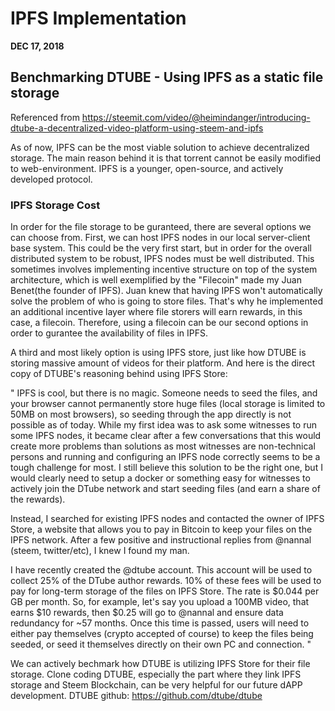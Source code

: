 # IPFS Implementation

**DEC 17, 2018**

<!-- MarkdownTOC depth=4 autolink=true bracket=round list_bullets="-*+" -->

## Benchmarking DTUBE - Using IPFS as a static file storage

Referenced from https://steemit.com/video/@heimindanger/introducing-dtube-a-decentralized-video-platform-using-steem-and-ipfs

As of now, IPFS can be the most viable solution to achieve decentralized storage. The main reason behind it is that torrent cannot be
easily modified to web-environment. IPFS is a younger, open-source, and actively developed protocol.

### IPFS Storage Cost

In order for the file storage to be guranteed, there are several options we can choose from. First, we can host IPFS nodes in our
local server-client base system. This could be the very first start, but in order for the overall distributed system to be robust, IPFS nodes
must be well distributed. This sometimes involves implementing incentive structure on top of the system architecture, which is well exemplified 
by the "Filecoin" made my Juan Benet(the founder of IPFS). Juan knew that having IPFS won't automatically solve the problem of who is going to store files. 
That's why he implemented an additional incentive layer where file storers will earn rewards, in this case, a filecoin. Therefore, using a filecoin
can be our second options in order to gurantee the availability of files in IPFS. 
 
A third and most likely option is using IPFS store, just like how DTUBE is storing massive amount of videos for their platform. And here is the 
direct copy of DTUBE's reasoning behind using IPFS Store:

"
IPFS is cool, but there is no magic. Someone needs to seed the files, and your browser cannot permanently store huge files 
(local storage is limited to 50MB on most browsers), so seeding through the app directly is not possible as of today. 
While my first idea was to ask some witnesses to run some IPFS nodes, it became clear after a few conversations that this 
would create more problems than solutions as most witnesses are non-technical persons and running and configuring an IPFS 
node correctly seems to be a tough challenge for most. I still believe this solution to be the right one, 
but I would clearly need to setup a docker or something easy for witnesses to actively join the DTube network and start seeding files 
(and earn a share of the rewards).

Instead, I searched for existing IPFS nodes and contacted the owner of IPFS Store, a website that allows you to pay in 
Bitcoin to keep your files on the IPFS network. After a few positive and instructional replies from @nannal (steem, twitter/etc), 
I knew I found my man.

I have recently created the @dtube account. This account will be used to collect 25% of the DTube author rewards. 
10% of these fees will be used to pay for long-term storage of the files on IPFS Store. 
The rate is $0.044 per GB per month. So, for example, let's say you upload a 100MB video, that earns $10 rewards, 
then $0.25 will go to @nannal and ensure data redundancy for ~57 months. Once this time is passed, users will need to 
either pay themselves (crypto accepted of course) to keep the files being seeded, or seed it themselves directly on their own 
PC and connection.
"

We can actively bechmark how DTUBE is utilizing IPFS Store for their file storage. 
Clone coding DTUBE, especially the part where they link IPFS storage and Steem Blockchain, can be very helpful for our future dAPP development.
DTUBE github: https://github.com/dtube/dtube

